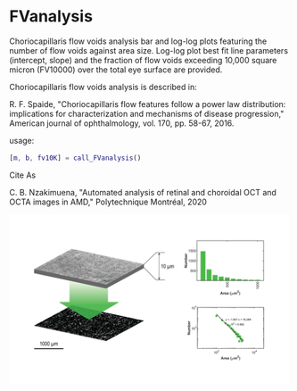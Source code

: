 # FVanalysis
Choriocapillaris flow voids analysis bar and log-log plots featuring the number of flow voids against area size.  Log-log plot best fit line parameters (intercept, slope) and the fraction of flow voids exceeding 10,000 square micron (FV10000) over the total eye surface are provided.

Choriocapillaris flow voids analysis is described in:

R. F. Spaide, "Choriocapillaris flow features follow a power law distribution: implications for characterization and mechanisms of disease progression," American journal of ophthalmology, vol. 170, pp. 58-67, 2016.

usage:

```matlab
[m, b, fv10K] = call_FVanalysis()
```

Cite As

C. B. Nzakimuena, "Automated analysis of retinal and choroidal OCT and OCTA images in AMD," Polytechnique Montréal, 2020

![example image](figure.png)
